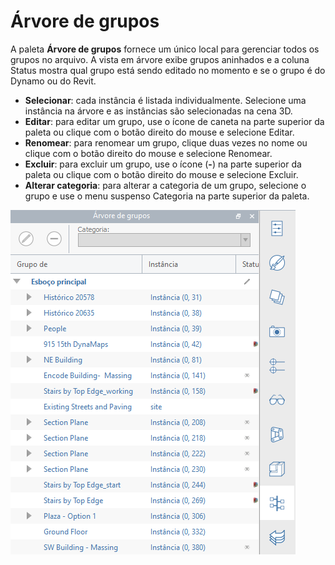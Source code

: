 # Árvore de grupos

A paleta **Árvore de grupos** fornece um único local para gerenciar todos os grupos no arquivo. A vista em árvore exibe grupos aninhados e a coluna Status mostra qual grupo está sendo editado no momento e se o grupo é do Dynamo ou do Revit.

* **Selecionar**: cada instância é listada individualmente. Selecione uma instância na árvore e as instâncias são selecionadas na cena 3D.
* **Editar**: para editar um grupo, use o ícone de caneta na parte superior da paleta ou clique com o botão direito do mouse e selecione Editar.
* **Renomear**: para renomear um grupo, clique duas vezes no nome ou clique com o botão direito do mouse e selecione Renomear.
* **Excluir**: para excluir um grupo, use o ícone \(**-**\) na parte superior da paleta ou clique com o botão direito do mouse e selecione Excluir.
* **Alterar categoria**: para alterar a categoria de um grupo, selecione o grupo e use o menu suspenso Categoria na parte superior da paleta.

![](../.gitbook/assets/groups.png)

